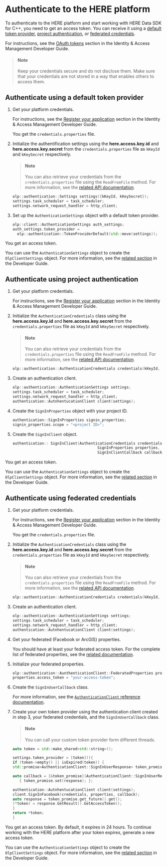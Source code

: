 # Authenticate to the HERE platform

To authenticate to the HERE platform and start working with HERE Data SDK for C++, you need to get an access token. You can receive it using a [default token provider](#authenticate-using-a-default-token-provider), [project authentication](#authenticate-using-project-authentication), or [federated credentials](#authenticate-using-federated-credentials).

For instructions, see the [OAuth tokens](https://developer.here.com/documentation/identity-access-management/dev_guide/topics/dev-token.html) section in the Identity & Access Management Developer Guide.

> #### Note
> Keep your credentials secure and do not disclose them. Make sure that your credentials are not stored in a way that enables others to access them.

## Authenticate using a default token provider

1. Get your platform credentials.

   For instructions, see the [Register your application](https://developer.here.com/documentation/identity-access-management/dev_guide/topics/plat-token.html#step-1-register-your-application) section in the Identity & Access Management Developer Guide.

   You get the `credentials.properties` file.

2. Initialize the authentification settings using the **here.access.key.іd** and **here.access.key.secret** from the `credentials.properties` file as `kKeyId` and `kKeySecret` respectively.

   > #### Note
   > You can also retrieve your credentials from the `credentials.properties` file using the `ReadFromFile` method. For more information, see the [related API documentation](https://developer.here.com/documentation/sdk-cpp/api_reference/classolp_1_1authentication_1_1_authentication_credentials.html#a6bfd8347ebe89e45713b966e621dccdd).

   ```cpp
   olp::authentication::Settings settings({kKeyId, kKeySecret});
   settings.task_scheduler = task_scheduler;
   settings.network_request_handler = http_client;
   ```

3. Set up the `AuthenticationSettings` object with a default token provider.

   ```cpp
   olp::client::AuthenticationSettings auth_settings;
   auth_settings.token_provider =
     olp::authentication::TokenProviderDefault(std::move(settings));
   ```

You get an access token.

You can use the `AuthenticationSettings` object to create the `OlpClientSettings` object. For more information, see the [related section](create-platform-client-settings.md) in the Developer Guide.

## Authenticate using project authentication

1. Get your platform credentials.

   For instructions, see the [Register your application](https://developer.here.com/documentation/identity-access-management/dev_guide/topics/plat-token.html#step-1-register-your-application) section in the Identity & Access Management Developer Guide.

2. Initialize the `AuthenticationCredentials` class using the **here.access.key.іd** and **here.access.key.secret** from the `credentials.properties` file as `kKeyId` and `kKeySecret` respectively.

   > #### Note
   > You can also retrieve your credentials from the `credentials.properties` file using the `ReadFromFile` method. For more information, see the [related API documentation](https://developer.here.com/documentation/sdk-cpp/api_reference/classolp_1_1authentication_1_1_authentication_credentials.html#a6bfd8347ebe89e45713b966e621dccdd).

   ```cpp
   olp::authentication::AuthenticationCredentials credentials(kKeyId, kKeySecret);
   ```

3. Create an authentication client.

   ```cpp
   olp::authentication::AuthenticationSettings settings;
   settings.task_scheduler = task_scheduler;
   settings.network_request_handler = http_client;
   authentication::AutnhentucationClient client(settings);
   ```

4. Create the `SignInProperties` object with your project ID.

   ```cpp
   authentication::SignInProperties signin_properties;
   signin_properties.scope = "<project ID>";
   ```

5. Create the `SignInClient` object.

   ```cpp
   authentication:: SignInClient(AuthenticationCredentials credentials,
                                         SignInProperties properties,
                                         SignInClientCallback callback);
   ```

You get an access token.

You can use the `AuthenticationSettings` object to create the `OlpClientSettings` object. For more information, see the [related section](create-platform-client-settings.md) in the Developer Guide.

## Authenticate using federated credentials

1. Get your platform credentials.

   For instructions, see the [Register your application](https://developer.here.com/documentation/identity-access-management/dev_guide/topics/plat-token.html#step-1-register-your-application) section in the Identity & Access Management Developer Guide.

   You get the `credentials.properties` file.

2. Initialize the `AuthenticationCredentials` class using the **here.access.key.іd** and **here.access.key.secret** from the `credentials.properties` file as `kKeyId` and `kKeySecret` respectively.

   > #### Note
   > You can also retrieve your credentials from the `credentials.properties` file using the `ReadFromFile` method. For more information, see the [related API documentation](https://developer.here.com/documentation/sdk-cpp/api_reference/classolp_1_1authentication_1_1_authentication_credentials.html#a6bfd8347ebe89e45713b966e621dccdd).

   ```cpp
   olp::authentication::AuthenticationCredentials credentials(kKeyId, kKeySecret);
   ```

3. Create an authentication client.

   ```cpp
   olp::authentication::AuthenticationSettings settings;
   settings.task_scheduler = task_scheduler;
   settings.network_request_handler = http_client;
   authentication::AutnhentucationClient client(settings);
   ```

4. Get your federated (Facebook or ArcGIS) properties.

   You should have at least your federated access token. For the complete list of federated properties, see the [related documentation](https://developer.here.com/documentation/sdk-cpp/api_reference/structolp_1_1authentication_1_1_authentication_client_1_1_federated_properties.html).

5. Initialize your federated properties.

   ```cpp
   olp::authentication::AunthenticationClient::FederatedProperties properties;
   properties.access_token = "your-access-token";
   ```

6. Create the `SignInUserCallback` class.

   For more information, see the [`AuthenticationClient` reference documentation](https://developer.here.com/documentation/sdk-cpp/api_reference/classolp_1_1authentication_1_1_authentication_client.html).

7. Create your own token provider using the authentication client created in step 3, your federated credentials, and the `SignInUserCallback` class.

   > #### Note
   > You can call your custom token provider form different threads.

   ```cpp
   auto token = std::make_shared<std::string>();

   settings.token_provider = [token](){
   if (token->empty() || isExpired(token)) {
   std::promise<AuthenticationClient::SignInUserResponse> token_promise;

   auto callback = [&token_promise](AuthenticationClient::SignInUserResponse response)
      { token_promise.set(response); };

   authentication::AutnhentucationClient client(settings);
   client.SignInFacebook(credentials, properties, callback);
   auto response = token_promise.get_future().get();
   (*token) = response.GetResult().GetAccessToken();
   }
   return *token;
   }
   ```

You get an access token. By default, it expires in 24 hours. To continue working with the HERE platform after your token expires, generate a new access token.

You can use the `AuthenticationSettings` object to create the `OlpClientSettings` object. For more information, see the [related section](create-platform-client-settings.md) in the Developer Guide.
